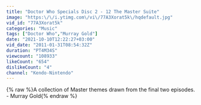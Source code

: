```yaml
---
title: "Doctor Who Specials Disc 2 - 12 The Master Suite"
image: "https:\/\/i.ytimg.com\/vi\/77A3Xorat5k\/hqdefault.jpg"
vid_id: "77A3Xorat5k"
categories: "Music"
tags: ["Doctor Who","Murray Gold"]
date: "2021-10-10T12:22:27+03:00"
vid_date: "2011-01-31T08:54:32Z"
duration: "PT4M34S"
viewcount: "108933"
likeCount: "654"
dislikeCount: "4"
channel: "Kendo-Nintendo"
---
```

{% raw %}A collection of Master themes drawn from the final two episodes. - Murray Gold{% endraw %}
